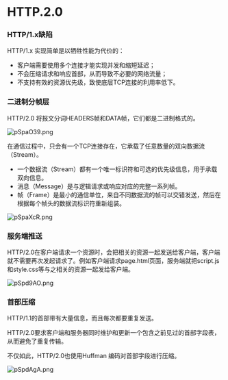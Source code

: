 # HTTP.2.0

### HTTP/1.x缺陷

HTTP/1.x 实现简单是以牺牲性能为代价的：

-  客户端需要使用多个连接才能实现并发和缩短延迟；
-  不会压缩请求和响应首部，从而导致不必要的网络流量；
-  不支持有效的资源优先级，致使底层TCP连接的利用率低下。

### 二进制分帧层

HTTP/2.0 将报文分词HEADERS帧和DATA帧，它们都是二进制格式的。

![pSpaO39.png](https://s1.ax1x.com/2022/12/30/pSpaO39.png)

在通信过程中，只会有一个TCP连接存在，它承载了任意数量的双向数据流（Stream）。

- 一个数据流（Stream）都有一个唯一标识符和可选的优先级信息，用于承载双向信息。
- 消息（Message）是与逻辑请求或响应对应的完整一系列帧。
- 帧（Frame）是最小的通信单位，来自不同数据流的帧可以交错发送，然后在根据每个帧头的数据流标识符重新组装。

![pSpaXcR.png](https://s1.ax1x.com/2022/12/30/pSpaXcR.png)

### 服务端推送

HTTP/2.0在客户端请求一个资源时，会把相关的资源一起发送给客户端，客户端就不需要再次发起请求了。例如客户端请求page.html页面，服务端就把script.js和style.css等与之相关的资源一起发给客户端。

![pSpd9AO.png](https://s1.ax1x.com/2022/12/30/pSpd9AO.png)

### 首部压缩

HTTP/1.1的首部带有大量信息，而且每次都要重复发送。

HTTP/2.0要求客户端和服务器同时维护和更新一个包含之前见过的首部字段表，从而避免了重复传输。

不仅如此，HTTP/2.0也使用Huffman 编码对首部字段进行压缩。

![pSpdAgA.png](https://s1.ax1x.com/2022/12/30/pSpdAgA.png)




